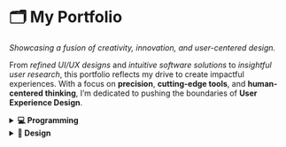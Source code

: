 # 🗂️ **My Portfolio**

*Showcasing a fusion of creativity, innovation, and user-centered design.*  

From *refined UI/UX designs* and *intuitive software solutions* to *insightful user research*, this portfolio reflects my drive to create impactful experiences. With a focus on **precision**, **cutting-edge tools**, and **human-centered thinking**, I’m dedicated to pushing the boundaries of **User Experience Design**.

<details>
  <summary><strong>💻 Programming</strong></summary>

  <br/>

<details>
  <summary><strong>1️⃣ Jalgorithm</strong></summary>

  <img src="images/jalgorithm.webp" width="250" style="border-radius: 50%;"/>

  **Description:**  
  Jalgorithm is a Java-based, open-source library that provides implementations of various algorithms and data structures. Designed for students, developers, and educators, it is both an educational resource and a practical tool for algorithmic problem-solving. The project has been published as a Java library, making it accessible for direct integration into Java applications. Its open-source nature has encouraged contributions, adding to its utility and robustness.

  **Technologies Used:**  
  - **Java:** For implementing data structures, algorithms, and creating the published library.  

  **Key Features:**  
  - **Comprehensive Algorithm Implementations:** Includes sorting, searching, and graph algorithms.  
  - **Data Structure Examples:** Implements data structures like stacks, queues, and trees.  
  - **Educational Focus:** Clean, well-documented code and examples tailored for learning and understanding.  
  - **Open Source with Contributions:** Actively maintained with community contributions.  
  - **Published Library:** Available as a Java library for seamless integration into projects.  

  **Links:**  
  - [**View on GitHub**](https://github.com/mohammadkarbalaee/jalgorithm)  
  - [**Live Demo**](https://youtu.be/0YPAG9GCBn8?si=6RAGI3SYNWHZKUxo)  

</details>


<details>
  <summary><strong>2️⃣ Python Turtle Game</strong></summary>

  <img src="images/turtle.webp" width="250" style="border-radius: 50%;"/>

  **Description:**  
  This repository contains fun and interactive games built using Python's `turtle` module. It showcases the creative use of turtle graphics to develop engaging, visually appealing, and educational projects. The collection includes games that are easy to understand and play, making it a perfect resource for beginners looking to learn Python programming through hands-on examples.

  **Technologies Used:**  
  - **Python:** For creating interactive games using the `turtle` library.  

  **Key Features:**  
  - **Interactive Games:** Engaging projects like dice-based games and more, created with the `turtle` library.  
  - **Beginner-Friendly Code:** Simplified logic and clear comments to aid learning and understanding.  
  - **Educational Focus:** Designed to teach Python programming concepts interactively.  
  - **Graphical Outputs:** Utilizes Python's turtle graphics for vibrant and visually appealing game designs.  

  **Links:**  
  - [**View on GitHub**](https://github.com/mohammadkarbalaee/python-turtle)  

</details>


<details>
  <summary><strong>3️⃣ Roshan AI Landing Pages</strong></summary>

  <img src="images/roshan/5.png" width="500"/> 
  <img src="images/roshan/2.png" width="500"/>
  <img src="images/roshan/4.png" width="500"/>
  <img src="images/roshan/3.png" width="500"/>



  **Description:**  
  This project involves designing and developing engaging landing pages for Roshan AI's products. The landing pages are crafted to highlight the innovative features of the products, ensuring a visually appealing and user-friendly experience. These pages focus on showcasing Roshan AI's cutting-edge solutions effectively while maintaining brand consistency.

  **Technologies Used:**  
  - **React.js:** For creating dynamic and interactive user interfaces.  
  - **HTML, CSS, JavaScript:** For building the structure, styling, and interactivity of the pages.

  **Key Features:**  
  - **Responsive Design:** Optimized for all devices, ensuring seamless user experience across desktops, tablets, and smartphones.  
  - **Engaging Layouts:** Clean and modern UI/UX design to attract and retain users' attention.  
  - **Focus on Conversion:** Strategically designed to enhance user interaction and product inquiries.  
  - **SEO Optimized:** Implemented best practices to improve visibility and search rankings.

  **Links:**  
  - [**Roshan AI**](https://www.roshan-ai.ir/)  
  - [**Alefba Product Page**](https://www.roshan-ai.ir/alefba/)  
  - [**Harf Product Page**](https://www.roshan-ai.ir/harf/)  
  - [**GitHub Repository**](https://github.com/roshan-research/roshan-research.github.io)  

  **Demo Videos:**  
  - [**Demo 1: Overview of Roshan AI**](https://drive.google.com/file/d/1pcAv90jp3iuqhNJhAV2LgCVHFauo3vna/view?usp=sharing)  
  - [**Demo 2: Alefba Product Features**](https://drive.google.com/file/d/1c45d7mWXTsvfe_U8KlxOPQEmaekgHlAe/view?usp=sharing)  
  - [**Demo 3: Harf Product Features**](https://drive.google.com/file/d/1kxM846cSILGQ2Hi5Vkq-qLceEHBYqypJ/view?usp=sharing)  
  - [**Demo 4: Audio Player**](https://drive.google.com/file/d/1ApYqqwPox26nyVO08uBvBDxYG8NXaTnm/view?usp=sharing)  

</details>

<details>
  <summary><strong>4️⃣ API Documentation Website</strong></summary>

  <img src="images/roshan/docs.png" width="500"/> 


  **Description:**  
  This project involves creating a comprehensive API documentation website for the Alefba product, a part of Roshan AI. The website is designed to provide developers with clear, detailed, and easy-to-navigate documentation, enabling seamless integration with Alefba's APIs. It focuses on usability, ensuring that developers can quickly find the information they need.

  **Technologies Used:**  
  - **React.js:** For building a dynamic and responsive user interface.  
  - **Markdown and HTML:** For structuring and presenting the documentation content.  
  - **CSS and JavaScript:** For styling and interactivity.  
  - **API Integration:** Connected with live API endpoints for interactive documentation.

  **Key Features:**  
  - **Interactive Documentation:** Includes live examples and endpoints for real-time API testing.  
  - **Searchable Content:** Quick search functionality to help developers find specific sections or endpoints.  
  - **Developer-Friendly Design:** Clean and minimal UI to maximize focus on the documentation.  
  - **Responsive and Accessible:** Optimized for both desktop and mobile viewing.  
  - **Mobile-Friendly:** Fully functional and user-friendly on smaller screens.  


  **Links:**  
  - [**Github Repository**](https://github.com/roshan-research/docs)
  - [**Alefba API Documentation**](https://www.roshan-ai.ir/docs/alefba)  

  **Demo Video:**  
  - [**Desktop Demo**](https://drive.google.com/file/d/1oFs2yBYRiGSs6AMe6PDOsrzT9r80XxTR/view?usp=sharing)
  - [**Mobile Demo**](https://drive.google.com/file/d/1yBu1gYKSHttEANgKGDraRgsey33EaIgt/view?usp=sharing)    

</details>

<details>
  <summary><strong>5️⃣ Flutter Modal Date Picker</strong></summary>

  <img src="https://raw.githubusercontent.com/muhammadkarbalaee/flutter_modal_date_picker/master/document/v0.1.0.gif" width="250"/> 

  **Description:**  
  This project is a Flutter package that provides a customizable modal date picker widget for Flutter applications. The package is designed to offer an intuitive and modern user interface for date selection, enhancing the user experience in apps that require scheduling, calendar functionality, or date inputs. It’s available on Pub.dev and GitHub for developers to integrate seamlessly into their Flutter projects.

  **Technologies Used:**  
  - **Flutter:** For developing a cross-platform package.  
  - **Dart:** The programming language used to build the package.  

  **Key Features:**  
  - **Customizable UI:** Easily adjustable to match the application's theme and style.  
  - **Responsive Design:** Works seamlessly across devices, including mobile and tablets.  
  - **User-Friendly:** Intuitive modal design for easy date selection.  
  - **Open Source:** Actively maintained with community contributions encouraged.  
  - **Pub.dev Integration:** Easy installation and use in any Flutter project.  

  **Links:**  
  - [**GitHub Repository**](https://github.com/mohammadkarbalaee/flutter_modal_date_picker)  
  - [**Pub.dev Package**](https://pub.dev/packages/flutter_modal_date_picker)  

</details>

<details>
  <summary><strong>6️⃣ Particle Systems Visualization</strong></summary>

  <img src="images/particle.png" width="500"/> 

  **Description:**  
  This project is a web-based interactive particle systems visualization. It demonstrates the principles of particle systems used in computer graphics and simulations, showcasing dynamic animations and effects. Built using HTML, CSS, and JavaScript, the project offers an engaging and visually appealing example of how particle systems can be implemented for educational or creative purposes.

  **Technologies Used:**  
  - **HTML, CSS, JavaScript:** For creating and styling the interactive particle effects.  
  - **Canvas API:** Utilized for rendering high-performance graphics directly in the browser.  

  **Key Features:**  
  - **Dynamic Particle Effects:** Includes animations such as explosions, trails, and gravity effects.  
  - **Interactive Visualization:** Allows users to interact with the particles for an immersive experience.  
  - **Educational Purpose:** Demonstrates the core concepts of particle systems for learning and exploration.  
  - **Browser-Based:** Fully functional without requiring any additional installations.  

  **Links:**  
  - [**Live Demo**](https://mohammadkarbalaee.github.io/particle-systems/)  
  - [**GitHub Repository**](https://github.com/mohammadkarbalaee/particle-systems)  

  **Demo Video:**  
  - [**Watch the Demo**](https://drive.google.com/file/d/1NXvE9SiOB6QPMM7BsW3nTkj3tcv2TVnW/view?usp=sharing)  

</details>


</details>



<details>
  <summary><strong>🎨 Design</strong></summary>

</details>


